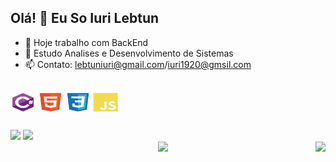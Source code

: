 ## Olá! 👋 Eu So Iuri Lebtun
- 🔭 Hoje trabalho com BackEnd
- 🌱 Estudo Analises e Desenvolvimento de Sistemas 
- 📫 Contato: lebtuniuri@gmail.com/iuri1920@gmsil.com

<div style="display: inline_block"><br>
  <img align="center" alt="Rafa-Csharp" height="30" width="40" src="https://raw.githubusercontent.com/devicons/devicon/master/icons/csharp/csharp-original.svg">
  <img align="center" alt="Rafa-HTML" height="30" width="40" src="https://raw.githubusercontent.com/devicons/devicon/master/icons/html5/html5-original.svg">
  <img align="center" alt="Rafa-CSS" height="30" width="40" src="https://raw.githubusercontent.com/devicons/devicon/master/icons/css3/css3-original.svg">
  <img align="center" alt="Rafa-Js" height="30" width="40" src="https://raw.githubusercontent.com/devicons/devicon/master/icons/javascript/javascript-plain.svg">
</div>

  ##
 
<div> 
  <a href = "mailto:lebtuniuri@gmail.com"><img src="https://img.shields.io/badge/-Gmail-%23333?style=for-the-badge&logo=gmail&logoColor=white" target="_blank"></a>
  <a href="https://www.linkedin.com/in/iuri-lebtun-24b947114/" target="_blank"><img src="https://img.shields.io/badge/-LinkedIn-%230077B5?style=for-the-badge&logo=linkedin&logoColor=white" target="_blank"></a> 
</div>

<div style="display: flex; justify-content: space-between; gap: 10px;">
    <a href="https://github.com/IuriLebtunS"></a>
    <img height="180em" src="https://github-readme-stats.vercel.app/api?username=iurilebtuns&show_icons=true&theme=dracula&include_all_commits=true&count_private=true"/>
    <img height="180em" src="https://github-readme-stats.vercel.app/api/top-langs/?username=iurilebtuns&layout=compact&langs_count=7&theme=dracula"/>
</div>

  

